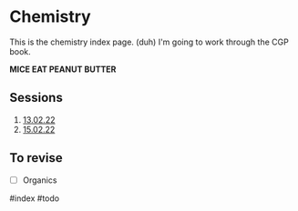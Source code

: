 # Chemistry
This is the chemistry index page. (duh)
I'm going to work through the CGP book.

**MICE EAT PEANUT BUTTER**

## Sessions
1. [13.02.22](13.02.22.md)
2. [15.02.22](15.02.22.md)

## To revise
- [ ] Organics

#index #todo